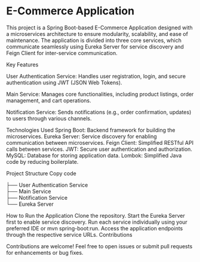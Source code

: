 # E-Commerce Application
This project is a Spring Boot-based E-Commerce Application designed with a microservices architecture to ensure modularity, scalability, and ease of maintenance. The application is divided into three core services, which communicate seamlessly using Eureka Server for service discovery and Feign Client for inter-service communication.

Key Features

User Authentication Service:
Handles user registration, login, and secure authentication using JWT (JSON Web Tokens).

Main Service:
Manages core functionalities, including product listings, order management, and cart operations.

Notification Service:
Sends notifications (e.g., order confirmation, updates) to users through various channels.

Technologies Used
Spring Boot: Backend framework for building the microservices.
Eureka Server: Service discovery for enabling communication between microservices.
Feign Client: Simplified RESTful API calls between services.
JWT: Secure user authentication and authorization.
MySQL: Database for storing application data.
Lombok: Simplified Java code by reducing boilerplate.

Project Structure
Copy code

├── User Authentication Service  
├── Main Service  
├── Notification Service  
└── Eureka Server  

How to Run the Application
Clone the repository.
Start the Eureka Server first to enable service discovery.
Run each service individually using your preferred IDE or mvn spring-boot:run.
Access the application endpoints through the respective service URLs.
Contributions

Contributions are welcome! Feel free to open issues or submit pull requests for enhancements or bug fixes.
